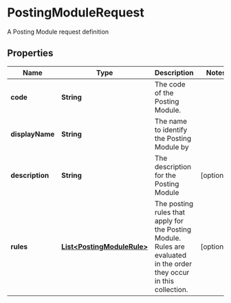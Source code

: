 

# PostingModuleRequest

A Posting Module request definition

## Properties

Name | Type | Description | Notes
------------ | ------------- | ------------- | -------------
**code** | **String** | The code of the Posting Module. | 
**displayName** | **String** | The name to identify the Posting Module by | 
**description** | **String** | The description for the Posting Module |  [optional]
**rules** | [**List&lt;PostingModuleRule&gt;**](PostingModuleRule.md) | The posting rules that apply for the Posting Module. Rules are evaluated in the order they occur in this collection. |  [optional]



